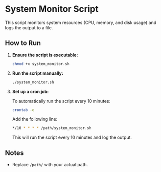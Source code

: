 # System Monitor Script

This script monitors system resources (CPU, memory, and disk usage) and logs the output to a file.

## How to Run

1. **Ensure the script is executable:**

    ```bash
    chmod +x system_monitor.sh
    ```

2. **Run the script manually:**

    ```bash
    ./system_monitor.sh
    ```

3. **Set up a cron job:**

    To automatically run the script every 10 minutes:

    ```bash
    crontab -e
    ```

    Add the following line:

    ```bash
    */10 * * * * /path/system_monitor.sh
    ```
    This will run the script every 10 minutes and log the output.

## Notes

- Replace `/path/` with your actual path.
